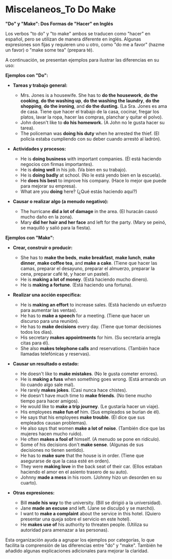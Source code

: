 # Miscelaneos_To Do Make



**"Do" y "Make": Dos Formas de "Hacer" en Inglés**

Los verbos "to do" y "to make" ambos se traducen como "hacer" en español, pero se utilizan de manera diferente en inglés. Algunas expresiones son fijas y requieren uno u otro, como "do me a favor" (hazme un favor) o "make some tea" (prepara té).

A continuación, se presentan ejemplos para ilustrar las diferencias en su uso:

**Ejemplos con "Do":**

*   **Tareas y trabajo general:**

    *   Mrs. Jones is a housewife. She has to **do the housework**, **do the cooking**, **do the washing up**, **do the washing the laundry**, **do the shopping**, **do the ironing**, and **do the dusting.** (La Sra. Jones es ama de casa. Tiene que hacer el trabajo de la casa, cocinar, fregar los platos, lavar la ropa, hacer las compras, planchar y quitar el polvo).
    *   John doesn't like to **do his homework.** (A John no le gusta hacer su tarea).
    *   The policeman was **doing his duty** when he arrested the thief. (El policía estaba cumpliendo con su deber cuando arrestó al ladrón).

*   **Actividades y procesos:**

    *   He is **doing business** with important companies. (Él está haciendo negocios con firmas importantes).
    *   He is **doing well** in his job. (Va bien en su trabajo).
    *   He is **doing badly** at school. (No le está yendo bien en la escuela).
    *   He **does his best** to improve his company. (Hace lo mejor que puede para mejorar su empresa).
    *   What are you **doing** here? (¿Qué estás haciendo aquí?)

*   **Causar o realizar algo (a menudo negativo):**

    *   The hurricane **did a lot of damage** in the area. (El huracán causó mucho daño en la zona).
    *   Mary **did her hair and her face** and left for the party. (Mary se peinó, se maquilló y salió para la fiesta).

**Ejemplos con "Make":**

*   **Crear, construir o producir:**

    *   She has to **make the beds**, **make breakfast**, **make lunch**, **make dinner**, **make coffee tea**, and **make a cake**. (Tiene que hacer las camas, preparar el desayuno, preparar el almuerzo, preparar la cena, preparar café té, y hacer un pastel).
    *   He is **making a lot of money**. (Está haciendo mucho dinero).
    *   He is **making a fortune**. (Está haciendo una fortuna).

*   **Realizar una acción específica:**

    *   He is **making an effort** to increase sales. (Está haciendo un esfuerzo para aumentar las ventas).
    *   He has to **make a speech** for a meeting. (Tiene que hacer un discurso para una reunión).
    *   He has to **make decisions** every day. (Tiene que tomar decisiones todos los días).
    *   His secretary **makes appointments** for him. (Su secretaria arregla citas para él).
    *   She also **makes telephone calls** and reservations. (También hace llamadas telefónicas y reservas).

*   **Causar un resultado o estado:**

    *   He doesn't like to **make mistakes**. (No le gusta cometer errores).
    *   He is **making a fuss** when something goes wrong. (Está armando un lío cuando algo sale mal).
    *   He rarely **makes jokes**. (Casi nunca hace chistes).
    *   He doesn't have much time to **make friends**. (No tiene mucho tiempo para hacer amigos).
    *   He would like to **make a trip journey**. (Le gustaría hacer un viaje).
    *   His employees **make fun of** him. (Sus empleados se burlan de él).
    *   He says that his employees **make trouble**. (Él dice que sus empleados causan problemas).
    *   He also says that women **make a lot of noise**. (También dice que las mujeres hacen mucho ruido).
    *   He often **makes a fool of** himself. (A menudo se pone en ridículo).
    *   Some of his decisions don't **make sense**. (Algunas de sus decisiones no tienen sentido).
    *   He has to **make sure** that the house is in order. (Tiene que asegurarse de que la casa esté en orden).
    *   They were **making love** in the back seat of their car. (Ellos estaban haciendo el amor en el asiento trasero de su auto).
    *   Johnny **made a mess** in his room. (Johnny hizo un desorden en su cuarto).

*   **Otras expresiones:**

    *   Bill **made his way** to the university. (Bill se dirigió a la universidad).
    *   Jane **made an excuse** and left. (Jane se disculpó y se marchó).
    *   I want to **make a complaint** about the service in this hotel. (Quiero presentar una queja sobre el servicio en este hotel).
    *   He **makes use of** his authority to threaten people. (Utiliza su autoridad para amenazar a las personas).

Esta organización ayuda a agrupar los ejemplos por categorías, lo que facilita la comprensión de las diferencias entre "do" y "make". También he añadido algunas explicaciones adicionales para mejorar la claridad.
